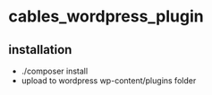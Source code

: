 # cables_wordpress_plugin

## installation
* ./composer install
* upload to wordpress wp-content/plugins folder
